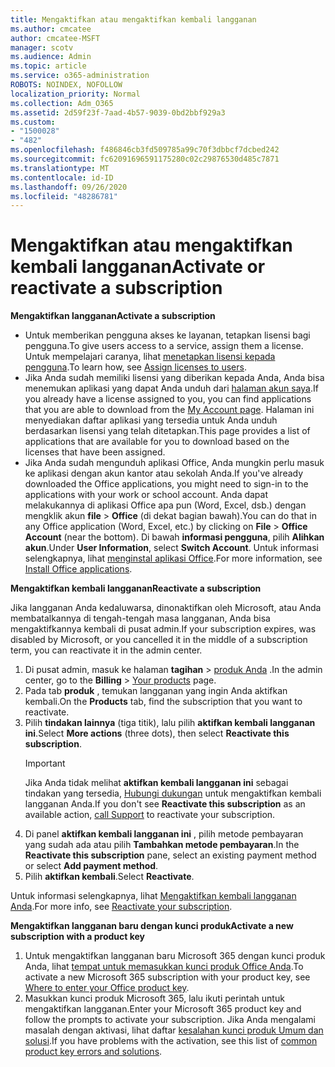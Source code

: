 ```yaml
---
title: Mengaktifkan atau mengaktifkan kembali langganan
ms.author: cmcatee
author: cmcatee-MSFT
manager: scotv
ms.audience: Admin
ms.topic: article
ms.service: o365-administration
ROBOTS: NOINDEX, NOFOLLOW
localization_priority: Normal
ms.collection: Adm_O365
ms.assetid: 2d59f23f-7aad-4b57-9039-0bd2bbf929a3
ms.custom:
- "1500028"
- "482"
ms.openlocfilehash: f486846cb3fd509785a99c70f3dbbcf7dcbed242
ms.sourcegitcommit: fc62091696591175280c02c29876530d485c7871
ms.translationtype: MT
ms.contentlocale: id-ID
ms.lasthandoff: 09/26/2020
ms.locfileid: "48286781"
---
```

# <a name="activate-or-reactivate-a-subscription"></a><span data-ttu-id="491e8-102">Mengaktifkan atau mengaktifkan kembali langganan</span><span class="sxs-lookup"><span data-stu-id="491e8-102">Activate or reactivate a subscription</span></span>

<span data-ttu-id="491e8-103">**Mengaktifkan langganan**</span><span class="sxs-lookup"><span data-stu-id="491e8-103">**Activate a subscription**</span></span>

- <span data-ttu-id="491e8-104">Untuk memberikan pengguna akses ke layanan, tetapkan lisensi bagi pengguna.</span><span class="sxs-lookup"><span data-stu-id="491e8-104">To give users access to a service, assign them a license.</span></span> <span data-ttu-id="491e8-105">Untuk mempelajari caranya, lihat [menetapkan lisensi kepada pengguna](https://docs.microsoft.com/microsoft-365/admin/manage/assign-licenses-to-users).</span><span class="sxs-lookup"><span data-stu-id="491e8-105">To learn how, see [Assign licenses to users](https://docs.microsoft.com/microsoft-365/admin/manage/assign-licenses-to-users).</span></span>
- <span data-ttu-id="491e8-106">Jika Anda sudah memiliki lisensi yang diberikan kepada Anda, Anda bisa menemukan aplikasi yang dapat Anda unduh dari [halaman akun saya](https://portal.office.com/account/#installs).</span><span class="sxs-lookup"><span data-stu-id="491e8-106">If you already have a license assigned to you, you can find applications that you are able to download from the [My Account page](https://portal.office.com/account/#installs).</span></span> <span data-ttu-id="491e8-107">Halaman ini menyediakan daftar aplikasi yang tersedia untuk Anda unduh berdasarkan lisensi yang telah ditetapkan.</span><span class="sxs-lookup"><span data-stu-id="491e8-107">This page provides a list of applications that are available for you to download based on the licenses that have been assigned.</span></span>
- <span data-ttu-id="491e8-108">Jika Anda sudah mengunduh aplikasi Office, Anda mungkin perlu masuk ke aplikasi dengan akun kantor atau sekolah Anda.</span><span class="sxs-lookup"><span data-stu-id="491e8-108">If you've already downloaded the Office applications, you might need to sign-in to the applications with your work or school account.</span></span> <span data-ttu-id="491e8-109">Anda dapat melakukannya di aplikasi Office apa pun (Word, Excel, dsb.) dengan mengklik akun **file**  >  **Office** (di dekat bagian bawah).</span><span class="sxs-lookup"><span data-stu-id="491e8-109">You can do that in any Office application (Word, Excel, etc.) by clicking on **File** > **Office Account** (near the bottom).</span></span> <span data-ttu-id="491e8-110">Di bawah **informasi pengguna**, pilih **Alihkan akun**.</span><span class="sxs-lookup"><span data-stu-id="491e8-110">Under **User Information**, select **Switch Account**.</span></span> <span data-ttu-id="491e8-111">Untuk informasi selengkapnya, lihat [menginstal aplikasi Office](https://docs.microsoft.com/microsoft-365/admin/setup/install-applications).</span><span class="sxs-lookup"><span data-stu-id="491e8-111">For more information, see [Install Office applications](https://docs.microsoft.com/microsoft-365/admin/setup/install-applications).</span></span>

<span data-ttu-id="491e8-112">**Mengaktifkan kembali langganan**</span><span class="sxs-lookup"><span data-stu-id="491e8-112">**Reactivate a subscription**</span></span>

<span data-ttu-id="491e8-113">Jika langganan Anda kedaluwarsa, dinonaktifkan oleh Microsoft, atau Anda membatalkannya di tengah-tengah masa langganan, Anda bisa mengaktifkannya kembali di pusat admin.</span><span class="sxs-lookup"><span data-stu-id="491e8-113">If your subscription expires, was disabled by Microsoft, or you cancelled it in the middle of a subscription term, you can reactivate it in the admin center.</span></span>
  
1. <span data-ttu-id="491e8-114">Di pusat admin, masuk ke halaman **tagihan**  >  [produk Anda](https://go.microsoft.com/fwlink/p/?linkid=842054) .</span><span class="sxs-lookup"><span data-stu-id="491e8-114">In the admin center, go to the **Billing** > [Your products](https://go.microsoft.com/fwlink/p/?linkid=842054) page.</span></span>
2. <span data-ttu-id="491e8-115">Pada tab **produk** , temukan langganan yang ingin Anda aktifkan kembali.</span><span class="sxs-lookup"><span data-stu-id="491e8-115">On the **Products** tab, find the subscription that you want to reactivate.</span></span>
3. <span data-ttu-id="491e8-116">Pilih **tindakan lainnya** (tiga titik), lalu pilih **aktifkan kembali langganan ini**.</span><span class="sxs-lookup"><span data-stu-id="491e8-116">Select **More actions** (three dots), then select **Reactivate this subscription**.</span></span>
    > [!IMPORTANT]
    > <span data-ttu-id="491e8-117">Jika Anda tidak melihat **aktifkan kembali langganan ini** sebagai tindakan yang tersedia, [Hubungi dukungan](https://docs.microsoft.com/microsoft-365/admin/contact-support-for-business-products) untuk mengaktifkan kembali langganan Anda.</span><span class="sxs-lookup"><span data-stu-id="491e8-117">If you don't see **Reactivate this subscription** as an available action, [call Support](https://docs.microsoft.com/microsoft-365/admin/contact-support-for-business-products) to reactivate your subscription.</span></span>
4. <span data-ttu-id="491e8-118">Di panel **aktifkan kembali langganan ini** , pilih metode pembayaran yang sudah ada atau pilih **Tambahkan metode pembayaran**.</span><span class="sxs-lookup"><span data-stu-id="491e8-118">In the **Reactivate this subscription** pane, select an existing payment method or select **Add payment method**.</span></span>
5. <span data-ttu-id="491e8-119">Pilih **aktifkan kembali**.</span><span class="sxs-lookup"><span data-stu-id="491e8-119">Select **Reactivate**.</span></span>

<span data-ttu-id="491e8-120">Untuk informasi selengkapnya, lihat [Mengaktifkan kembali langganan Anda](https://docs.microsoft.com/microsoft-365/commerce/subscriptions/reactivate-your-subscription).</span><span class="sxs-lookup"><span data-stu-id="491e8-120">For more info, see [Reactivate your subscription](https://docs.microsoft.com/microsoft-365/commerce/subscriptions/reactivate-your-subscription).</span></span>

<span data-ttu-id="491e8-121">**Mengaktifkan langganan baru dengan kunci produk**</span><span class="sxs-lookup"><span data-stu-id="491e8-121">**Activate a new subscription with a product key**</span></span>

1. <span data-ttu-id="491e8-122">Untuk mengaktifkan langganan baru Microsoft 365 dengan kunci produk Anda, lihat [tempat untuk memasukkan kunci produk Office Anda](https://support.office.com/article/where-to-enter-your-office-product-key-0a82e5ae-739e-4b92-a6f4-2ec780c185db).</span><span class="sxs-lookup"><span data-stu-id="491e8-122">To activate a new Microsoft 365 subscription with your product key, see [Where to enter your Office product key](https://support.office.com/article/where-to-enter-your-office-product-key-0a82e5ae-739e-4b92-a6f4-2ec780c185db).</span></span>
2. <span data-ttu-id="491e8-123">Masukkan kunci produk Microsoft 365, lalu ikuti perintah untuk mengaktifkan langganan.</span><span class="sxs-lookup"><span data-stu-id="491e8-123">Enter your Microsoft 365 product key and follow the prompts to activate your subscription.</span></span> <span data-ttu-id="491e8-124">Jika Anda mengalami masalah dengan aktivasi, lihat daftar [kesalahan kunci produk Umum dan solusi](https://docs.microsoft.com/microsoft-365/commerce/product-key-errors-and-solutions).</span><span class="sxs-lookup"><span data-stu-id="491e8-124">If you have problems with the activation, see this list of [common product key errors and solutions](https://docs.microsoft.com/microsoft-365/commerce/product-key-errors-and-solutions).</span></span>